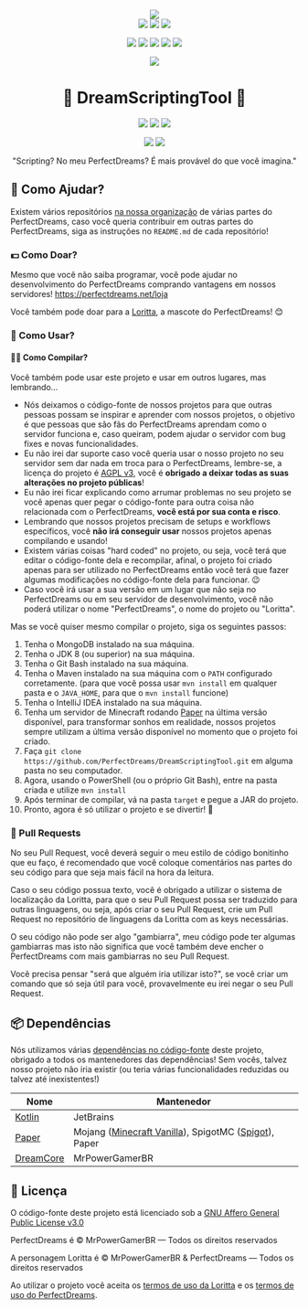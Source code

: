 <p align="center">
<br>
<img src="https://perfectdreams.net/assets/img/perfectdreams_logo.png">
<br>
<a href="https://perfectdreams.net/"><img src="https://perfectdreams.net/assets/img/perfectdreams_badge.png?v2"></a>
<a href="https://perfectdreams.net/loja"><img src="https://img.shields.io/badge/donate-perfectdreams-00CE44.svg"></a>
<a href="https://loritta.website/donate"><img src="https://img.shields.io/badge/donate-loritta-00CE44.svg"></a>
</p>
<p align="center">
<a href="https://perfectdreams.net/discord"><img src="https://discordapp.com/api/guilds/320248230917046282/widget.png"></a>
<a href="https://fb.me/perfectdreamsmc"><img src="https://img.shields.io/badge/👍 Curtir-PerfectDreams 🎮-3B5998.svg?longCache=true"></a>
<a href="https://twitter.com/intent/user?screen_name=perfectdreamsmc"><img src="https://img.shields.io/twitter/follow/perfectdreamsmc.svg?style=social&label=Seguir%20PerfectDreams"></a>
<a href="https://twitter.com/intent/user?screen_name=MrPowerGamerBR"><img src="https://img.shields.io/twitter/follow/mrpowergamerbr.svg?style=social&label=Seguir%20MrPowerGamerBR"></a>
<a href="https://mrpowergamerbr.com/"><img src="https://img.shields.io/badge/website-mrpowergamerbr-blue.svg"></a>
</p>
<p align="center">
<a href="https://perfectdreams.net/open-source">
<img src="https://perfectdreams.net/assets/img/perfectdreams_opensource_iniciative_rounded.png">
</a>
</p>
<h1 align="center">📝 DreamScriptingTool 📝</h1>
<p align="center">
<a href="https://circleci.com/gh/PerfectDreams/DreamScriptingTool"><img src="https://circleci.com/gh/PerfectDreams/DreamScriptingTool.svg?style=shield"></a>
<a href="https://www.codacy.com/app/MrPowerGamerBR/DreamScriptingTool?utm_source=github.com&amp;utm_medium=referral&amp;utm_content=PerfectDreams/DreamScriptingTool&amp;utm_campaign=Badge_Grade"><img src="https://api.codacy.com/project/badge/Grade/4bcd6b41d3fd4c8c809b05cca7befb81"></a>
<a href="https://github.com/PerfectDreams/DreamScriptingTool/blob/master/LICENSE"><img src="https://img.shields.io/badge/license-AGPL%20v3-lightgray.svg"></a>
</p>
<p align="center">
<a href="https://github.com/PerfectDreams/DreamScriptingTool/stargazers"><img src="https://img.shields.io/github/stars/PerfectDreams/DreamScriptingTool.svg?style=social&label=Stars"></a>
<a href="https://github.com/PerfectDreams/DreamScriptingTool/watchers"><img src="https://img.shields.io/github/watchers/PerfectDreams/DreamScriptingTool.svg?style=social&label=Watch"></a>
</p>
<p align="center">"Scripting? No meu PerfectDreams? É mais provável do que você imagina."</p>

## 💁 Como Ajudar?
Existem vários repositórios [na nossa organização](https://github.com/PerfectDreams) de várias partes do PerfectDreams, caso você queria contribuir em outras partes do PerfectDreams, siga as instruções no `README.md` de cada repositório!

### 💵 Como Doar?

Mesmo que você não saiba programar, você pode ajudar no desenvolvimento do PerfectDreams comprando vantagens em nossos servidores! https://perfectdreams.net/loja

Você também pode doar para a [Loritta](https://loritta.website/support), a mascote do PerfectDreams! 😊

### 🙌 Como Usar?

#### 👨‍💻 Como Compilar?

Você também pode usar este projeto e usar em outros lugares, mas lembrando...
* Nós deixamos o código-fonte de nossos projetos para que outras pessoas possam se inspirar e aprender com nossos projetos, o objetivo é que pessoas que são fãs do PerfectDreams aprendam como o servidor funciona e, caso queiram, podem ajudar o servidor com bug fixes e novas funcionalidades.
* Eu não irei dar suporte caso você queria usar o nosso projeto no seu servidor sem dar nada em troca para o PerfectDreams, lembre-se, a licença do projeto é [AGPL v3](https://github.com/PerfectDreams/DreamScriptingTool/blob/master/LICENSE), você é **obrigado a deixar todas as suas alterações no projeto públicas**!
* Eu não irei ficar explicando como arrumar problemas no seu projeto se você apenas quer pegar o código-fonte para outra coisa não relacionada com o PerfectDreams, **você está por sua conta e risco**.
* Lembrando que nossos projetos precisam de setups e workflows específicos, você **não irá conseguir usar** nossos projetos apenas compilando e usando!
* Existem várias coisas "hard coded" no projeto, ou seja, você terá que editar o código-fonte dela e recompilar, afinal, o projeto foi criado apenas para ser utilizado no PerfectDreams então você terá que fazer algumas modificações no código-fonte dela para funcionar. 😉
* Caso você irá usar a sua versão em um lugar que não seja no PerfectDreams ou em seu servidor de desenvolvimento, você não poderá utilizar o nome "PerfectDreams", o nome do projeto ou "Loritta".

Mas se você quiser mesmo compilar o projeto, siga os seguintes passos:
1. Tenha o MongoDB instalado na sua máquina.
2. Tenha o JDK 8 (ou superior) na sua máquina.
3. Tenha o Git Bash instalado na sua máquina.
4. Tenha o Maven instalado na sua máquina com o `PATH` configurado corretamente. (para que você possa usar `mvn install` em qualquer pasta e o `JAVA_HOME`, para que o `mvn install` funcione)
5. Tenha o IntelliJ IDEA instalado na sua máquina.
6. Tenha um servidor de Minecraft rodando [Paper](https://github.com/PaperMC/Paper) na última versão disponível, para transformar sonhos em realidade, nossos projetos sempre utilizam a última versão disponível no momento que o projeto foi criado.
7. Faça ```git clone https://github.com/PerfectDreams/DreamScriptingTool.git``` em alguma pasta no seu computador.
8. Agora, usando o PowerShell (ou o próprio Git Bash), entre na pasta criada e utilize `mvn install`
9. Após terminar de compilar, vá na pasta `target` e pegue a JAR do projeto.
10. Pronto, agora é só utilizar o projeto e se divertir! 🎉

### 🔀 Pull Requests
No seu Pull Request, você deverá seguir o meu estilo de código bonitinho que eu faço, é recomendado que você coloque comentários nas partes do seu código para que seja mais fácil na hora da leitura.

Caso o seu código possua texto, você é obrigado a utilizar o sistema de localização da Loritta, para que o seu Pull Request possa ser traduzido para outras linguagens, ou seja, após criar o seu Pull Request, crie um Pull Request no repositório de linguagens da Loritta com as keys necessárias.

O seu código não pode ser algo "gambiarra", meu código pode ter algumas gambiarras mas isto não significa que você também deve encher o PerfectDreams com mais gambiarras no seu Pull Request.

Você precisa pensar "será que alguém iria utilizar isto?", se você criar um comando que só seja útil para você, provavelmente eu irei negar o seu Pull Request.

## 📦 Dependências

Nós utilizamos várias [dependências no código-fonte](https://github.com/PerfectDreams/DreamScriptingTool/blob/master/pom.xml) deste projeto, obrigado a todos os mantenedores das dependências! Sem vocês, talvez nosso projeto não iria existir (ou teria várias funcionalidades reduzidas ou talvez até inexistentes!)

| Nome  | Mantenedor |
| ------------- | ------------- |
| [Kotlin](https://kotlinlang.org/) | JetBrains  |
| [Paper](https://github.com/PaperMC/Paper) | Mojang ([Minecraft Vanilla](https://minecraft.net/pt-br/download/server)), SpigotMC ([Spigot](https://www.spigotmc.org/)), Paper |
| [DreamCore](https://github.com/PerfectDreams/DreamCore) | MrPowerGamerBR |

## 📄 Licença

O código-fonte deste projeto está licenciado sob a [GNU Affero General Public License v3.0](https://github.com/LorittaBot/Loritta/blob/master/LICENSE)

PerfectDreams é © MrPowerGamerBR — Todos os direitos reservados

A personagem Loritta é © MrPowerGamerBR & PerfectDreams — Todos os direitos reservados

Ao utilizar o projeto você aceita os [termos de uso da Loritta](https://loritta.website/privacy) e os [termos de uso do PerfectDreams](https://perfectdreams.net/privacy).